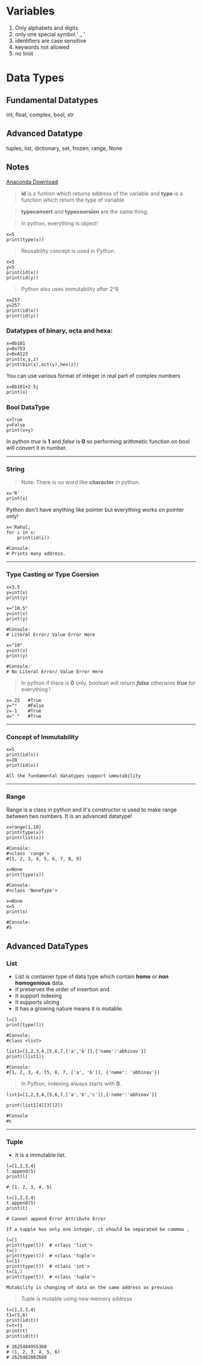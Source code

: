 # Variables
1. Only alphabets and digits
2. only one special symbol ' _ '
3. identifiers are case sensitive
4. keywords not allowed
5. no limit


# Data Types
## Fundamental Datatypes
int, float, complex, bool, str
## Advanced Datatype
tuples, list, dictionary, set, frozen, range, None

## Notes
[Anaconda Download](https://www.anaconda.com/download)
> **id** is a funtion which returns address of the variable and **type** is a function which return the type of variable

>**typeconvert** and **typecoersion** are the same thing.

> In python, everything is object!
```
x=5 
print(type(x))
 ```

> Reusability concept is used in Python.
```
x=5
y=5
print(id(x))
print(id(y))
```

> Python also uses immutability after 2^8
```
x=257
y=257
print(id(x))
print(id(y))
```

### Datatypes of binary, octa and hexa: 
```
x=0b101
y=0o753
z=0xA123
print(x,y,z)
print(bin(x),oct(y),hex(z))
```

You can use various format of integer in real part of complex numbers
```
x=0b101+2.5j
print(x)
```

### Bool DataType
```
x=True
y=False
print(x+y)
```
In python *true* is **1** and *false* is **0** so performing arithmetic function on bool will convert it in number.

---
### String
> Note: There is no word like **character** in python.

```
x='R'
print(x)
```
Python don't have anything like pointer but everything works on pointer only!

```
x='Rahul;
for i in x:
    print(id(i))

#Console:
# Prints many address.    
```
---
### Type Casting or Type Coersion

```
x=3.5
y=int(x)
print(y)
```

```
x="10.5"
y=int(x)
print(y)

#Console:
# Literal Error/ Value Error Here
```
```
x="10"
y=int(x)
print(y)

#Console:
# No Literal Error/ Value Error Here
```

>In python if there is **0** only, boolean will return ***false*** otherwise ***true*** for everything !
```
x=.25   #True
y=""    #False
z=-1    #True
a=" "   #True
```
---
### Concept of Immutability

```
x=5
print(id(x))
x=10
print(id(x))
```

``All the fundamental datatypes support immutability``

---
### Range

Range is a class in python and it's constructor is used to make range between two numbers. It is an advanced datatype!

```
x=range(1,10)
print(type(x))
print(list(x))

#Console:
#<class 'range'>
#[1, 2, 3, 4, 5, 6, 7, 8, 9]
```
```
x=None
print(type(x))

#Console:
#<class 'NoneType'>
```

```
x=None
x=5
print(x)

#Console:
#5
```
## Advanced DataTypes

### List
* List is container type of data type which contain **homo** or **non homogenious** data.
* It preserves the order of insertion and
* It support indexing
* It supports slicing
* It has a  growing nature means it is mutable.
```
l=[]
print(type(l))

#Console:
#class <list>
```

```
list1=[1,2,3,4,[5,6,7,['a','b']],{'name':'abhinav'}]
print((list1))

#Console:
#[1, 2, 3, 4, [5, 6, 7, ['a', 'b']], {'name': 'abhinav'}]
```

> In Python, indexing always starts with **0**.

```
list1=[1,2,3,4,[5,6,7,['a','b','c']],{'name':'abhinav'}]

print(list1[4][3][2])

#Console
#c
```
---
### Tuple
* It is a immutable list.
```
l=[1,2,3,4]
l.append(5)
print(l)

# [1, 2, 3, 4, 5]

t=(1,2,3,4)
t.append(5)
print(t)

# Cannot append Error Attribute Error
```
``If a tupple has only one integer, it should be separated be commma , ``
```
l=[]
print(type(l))  # <class 'list'>
t=()
print(type(t))  # <class 'tuple'>
t=(1)
print(type(t))  # <class 'int'>
t=(1,)
print(type(t))  # <class 'tuple'>
```

``Mutability is changing of data on the same address as previous``
>Tuple is mutable using new memory address
```
t=(1,2,3,4)
t1=(5,6)
print(id(t))
t=t+t1
print(t)
print(id(t))

# 2625484955360
# (1, 2, 3, 4, 5, 6)
# 2625482882688
```
